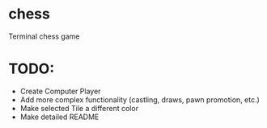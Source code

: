 # chess
Terminal chess game

# TODO:
- Create Computer Player
- Add more complex functionality (castling, draws, pawn promotion, etc.)
- Make selected Tile a different color
- Make detailed README
